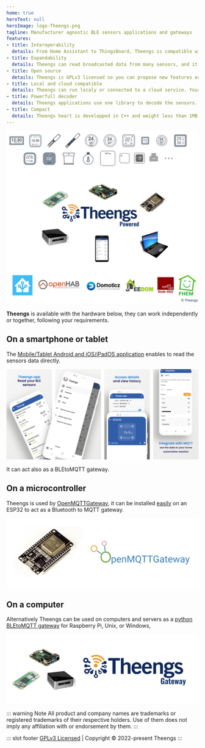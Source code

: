```yaml
---
home: true
heroText: null
heroImage: logo-Theengs.png
tagline: Manufacturer agnostic BLE sensors applications and gateways
features:
- title: Interoperability
  details: From Home Assistant to ThingsBoard, Theengs is compatible with most of the IOT platforms and SmarHome controllers.
- title: Expandability
  details: Theengs can read broadcasted data from many sensors, and it is easy to add one, thanks to the use of a JSON based decoder.
- title: Open source
  details: Theengs is GPLv3 licensed so you can propose new features easily and have access to how the tools are built.
- title: Local and cloud compatible
  details: Theengs can run localy or connected to a cloud service. Your choice, not somebody else one.
- title: Powerfull decoder
  details: Theengs applications use one library to decode the sensors. Adding a device to the library makes it available for the whole ecosystem.
- title: Compact
  details: Theengs heart is developped in C++ and weight less than 1MB enabling to embed it into a wide range of boards from microcontrollers to computers.
---
```


![Theengs ecosystem](./img/Theengs-ecosystem.jpg)

**Theengs** is available with the hardware below, they can work independently or together, following your requirements.

## On a smartphone or tablet
The [Mobile/Tablet Android and iOS/iPadOS application](https://app.theengs.io) enables to read the sensors data directly.

![Theengs app](./img/Theengs-app-home-reduced-1280.png)

It can act also as a BLEtoMQTT gateway.

## On a microcontroller
Theengs is used by [OpenMQTTGateway](https://docs.openmqttgateway.com), it can be installed [easily](https://docs.openmqttgateway.com/upload/web-install.html) on an ESP32 to act as a Bluetooth to MQTT gateway.


<p align="center">
  <img src="./img/Theengs-openmqttgateway.jpg">
</p>

## On a computer
Alternatively Theengs can be used on computers and servers as a [python BLEtoMQTT gateway](https://gateway.theengs.io) for Raspberry Pi, Unix, or Windows,

<p align="center">
  <img src="./img/Theengs-gateway-raspberry-pi.jpg">
</p>

::: warning Note
All product and company names are trademarks or registered trademarks of their respective holders. Use of them does not imply any affiliation with or endorsement by them.
:::

::: slot footer
[GPLv3 Licensed](https://github.com/theengs/home/blob/main/LICENSE) | Copyright © 2022-present Theengs
:::